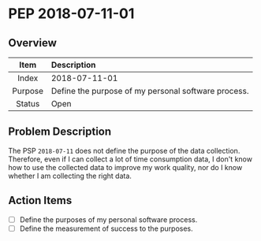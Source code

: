 # PEP 2018-07-11-01

## Overview

| Item | Description |
|:----:|:------------|
| Index | 2018-07-11-01 |
| Purpose | Define the purpose of my personal software process. |
| Status | Open |

## Problem Description

The PSP `2018-07-11` does not define the purpose of the data collection. Therefore, even if I can collect a lot of time consumption data, I don't know how to use the collected data to improve my work quality, nor do I know whether I am collecting the right data.

## Action Items

- [ ] Define the purposes of my personal software process.
- [ ] Define the measurement of success to the purposes.
